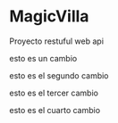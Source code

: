 # MagicVilla
Proyecto restuful web api

esto es un cambio

esto es el segundo cambio

esto es el tercer cambio 

esto es el cuarto cambio